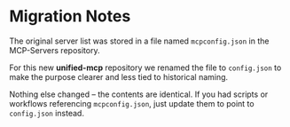 # Migration Notes

The original server list was stored in a file named `mcpconfig.json` in the MCP-Servers repository.

For this new **unified-mcp** repository we renamed the file to `config.json` to make the purpose clearer and less tied to historical naming.

Nothing else changed – the contents are identical. If you had scripts or workflows referencing `mcpconfig.json`, just update them to point to `config.json` instead.

